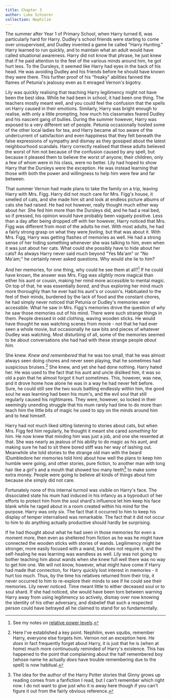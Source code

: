 ```yaml
---
title: Chapter 3
author: Luke Schierer
collection: Nephilim
---
```


The summer after Year 1 of Primary School, when Harry turned 6, was particularly
hard for Harry. Dudley's school friends were starting to come over
unsupervised, and Dudley invented a game he called "Harry Hunting." Harry
learned to run quickly, and to maintain what an adult would have called
situational awareness. Harry did not know that phrase, he just knew that if he
paid attention to the feel of the various minds around him, he got hurt less. To
the Dursleys, it seemed like Harry had eyes in the back of his head. He was
avoiding Dudley and his friends before he should have known they were there.
This further proof of his "freaky" abilities fanned the flames of Petunia's
jealousy even as it enraged Vernon's bigotry.

Lily was quickly realising that teaching Harry legilimency might not have been
the best idea. While he had been in school, it had been one thing. The
teachers mostly meant well, and you could feel the confusion that the spells on
Harry caused in their emotions. Similarly, Harry was bright enough to realise,
with only a little prompting, how much his classmates feared Dudley and his
nascent gang of bullies. During the summer however, Harry was exposed to a
very different set of people. Petunia occasionally hosted some of the other
local ladies for tea, and Harry became all too aware of the undercurrent of
satisfaction and even happiness that they felt beneath the false expressions of
sympathy and dismay as they gossiped about the latest neighbourhood scandals.
Harry correctly realised that these adults believed the worst of him not because
of the confusion caused by any spell, but because it pleased them to believe the
worst of anyone; their children, only a few of whom were in his class, were no
better. Lily had hoped to show Harry that the Dursleys were the exception. He
was instead learning that those with both the power and willingness to help him
were few and far between.

That summer Vernon had made plans to take the family on a trip, leaving Harry
with Mrs. Figg. Harry did not much care for Mrs. Figg's house, it smelled of
cats, and she made him sit and look at endless picture albums of cats she had
raised. He had not however, really thought much either way about _her._ She
fed him more than the Dursleys did, and he had a real bed, so if pressed, his
opinion would have probably been vaguely positive. Less than a day after being
dropped off with her however, Harry noticed that Mrs. Figg was different from
most of the adults he met. With most adults, he had a fairly strong grasp on
what they were _feeling,_ but that was about it. With Mrs. Figg, Harry was
getting flashes of memories as well. He had a strong sense of her hiding
something whenever she was talking to him, even when it was just about her cats.
What could she possibly have to hide about her cats‽ As always Harry never said
much beyond "Yes Ma'am" or "No Ma'am;" he certainly never asked questions. Why
would she lie to him?

And her memories, for one thing, why could he see them at all?[^210412-1] If
he could have known, the answer was Mrs. Figg was _slightly_ more magical than
either his aunt or cousin, making her mind more accessible to mental magic. On
top of that, he was essentially _bored_, and thus exploring her mind much more
thoroughly than he ever had his aunt's or cousin's. Habituated to the feel of
their minds, burdened by the lack of food and the constant chores, he had simply
never noticed that Petunia or Dudley's memories _were_ accessible. What he saw
in Mrs. Figg's memories drove the question of _why_ he saw those memories out of
his mind. There were such strange things in them. People dressed in odd
clothing, waving wooden sticks. He would have thought he was watching scenes
from movie - not that he had ever seen a whole movie, but occasionally he saw
bits and pieces of whatever Dudley was watching. Most disturbing of all, some
of the memories seemed to be about conversations she had had with these strange
people _about him._

She knew. _Knew and remembered_ that he was too small, that he was almost
always seen doing chores and never seen playing, that he sometimes had
suspicious bruises.[^211219-1] She knew, and yet she had done nothing. Harry
hated her. He was used to the fact that his aunt and uncle disliked him, it was
so old a pain that he almost forgot it hurt sometimes. This, however, was new,
and it drove home how alone he was in a way he had never felt before. Sure, he
could still see the two souls battling endlessly within him, the good soul he
was learning had been his mum's, and the evil soul that still regularly caused
his nightmares. They were, however, so locked in their seemingly unending
struggle that his mum rarely had time to do more than teach him the little bits
of magic he used to spy on the minds around him and to heal himself.

Harry had not much liked sitting listening to stories about cats, but when Mrs.
Figg fed him regularly, he thought it meant she cared _something_ for him. He
now knew that minding him was just a job, and one she resented at that. She was
nearly as jealous of his ability to do magic as his aunt, and making sure he had
to sit there bored stiff was her way of lashing out. Meanwhile she told stories
to the strange old man with the beard (Dumbledore her memories told him) about
how well the plans to keep him humble were going, and other stories, pure
fiction, to another man with long hair like a girl's and a mouth that showed too
many teeth[^210208-3] to make some extra money. People were going to believe
all kinds of things about him because she simply did not care.

Fortunately none of this internal turmoil was visible on Harry's face. The
dissociated state his mum had induced in his infancy as a byproduct of her
efforts to protect him from the soul shard's influence let him keep his face
blank while he raged about in a room created within his mind for the purpose.
Harry was only six. The fact that it occurred to him to keep his display of
temper internalised was remarkable. The fact that it did not occur to him to do
anything actually productive should hardly be surprising.

If he had thought about what he had seen in those memories for even a moment
more, then even as sheltered from fiction as he was he might have connected the
wooden sticks with stories of wands. Legilimency might be stronger, more easily
focused with a wand, but does not require it, and the self-healing he was
learning was wandless as well. Lily was not going to bother teaching him about
wands when she knew full well there was no way to get him one. We will not
know, however, what might have come if Harry had made that connection, for Harry
quickly lost interest in memories - it hurt too much. Thus, by the time his
relatives returned from their trip, it never occurred to him to re-explore their
minds to see if he could see their memories. Lily never noticed. Time meant
little to either deceased soul or to soul shard. If she had noticed, she would
have been torn between warning Harry away from using legilimency so actively,
dismay over now knowing the identity of his other adversary, and disbelief that
such a respected person could have betrayed all he claimed to stand for so
fundamentally.

[^211219-1]:
    Here I've established a key point. Nephilim, even squibs, remember
    Harry, everyone else forgets him. Vernon not an exception here. He _does_
    in fact frequently forget about Harry, it is just that he is (when at home)
    much more continuously reminded of Harry's existence. This has happened to
    the point that complaining about the half remembered boy (whose name he
    actually _does_ have trouble remembering due to the spell) is now habitual.

[^210208-3]:
    The idea for the author of the Harry Potter stories that Ginny
    grows up reading comes from a fanfiction I read, but I can't remember which
    right now. I do not want to give just who it is away here though if you can't
    figure it out from the fairly obvious reference.

[^210412-1]: See my notes on [relative power levels][rpl].

[rpl]: <../Appendices/Relative Power Levels>
